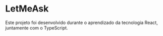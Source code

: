 # LetMeAsk

Este projeto foi desenvolvido durante o aprendizado da tecnologia React, juntamente com o TypeScript.
